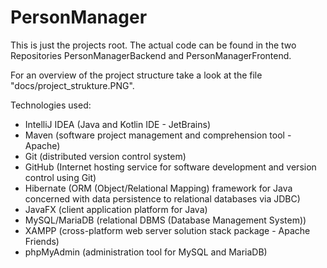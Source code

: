 # PersonManager

This is just the projects root. The actual code can be found in the two Repositories PersonManagerBackend and PersonManagerFrontend.

For an overview of the project structure take a look at the file "docs/project_strukture.PNG".

Technologies used:
- IntelliJ IDEA (Java and Kotlin IDE - JetBrains)
- Maven (software project management and comprehension tool - Apache)
- Git (distributed version control system)
- GitHub (Internet hosting service for software development and version control using Git)
- Hibernate (ORM (Object/Relational Mapping) framework for Java concerned with data persistence to relational databases via JDBC)
- JavaFX (client application platform for Java)
- MySQL/MariaDB (relational DBMS (Database Management System))
- XAMPP (cross-platform web server solution stack package - Apache Friends)
- phpMyAdmin (administration tool for MySQL and MariaDB)
